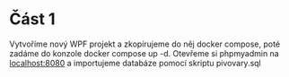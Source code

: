 # Část 1

Vytvoříme nový WPF projekt a zkopírujeme do něj docker compose, poté zadáme do konzole docker compose up -d.
Otevřeme si phpmyadmin na [localhost:8080](http://localhost:8080/) a importujeme databáze pomocí skriptu pivovary.sql
